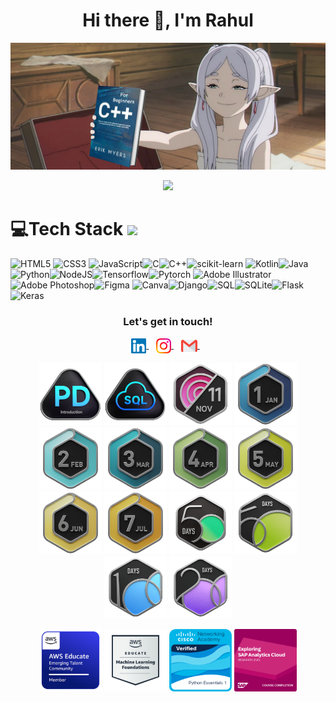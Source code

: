 <h1 align="center"> Hi there 👋, I'm Rahul</h1>

<a target="_blank" href="https://www.stefanosst.gr"><img src="https://github.com/Rahwik/Rahwik/blob/main/Group%203.png"/></a>

<p align="center">
	<a href="https://github.com/Bouaskaoun">
		<img src="https://readme-typing-svg.herokuapp.com/?lines=Language+Expert;Frontend+Developer;Android+Developer;DSA+Enthusiast;AI%20|%20ML%20Applications;Always%20developing%20my%20skills&center=true&width=380&height=45">
	</a>
</p>

# 💻Tech Stack <img src = "https://media2.giphy.com/media/QssGEmpkyEOhBCb7e1/giphy.gif?cid=ecf05e47a0n3gi1bfqntqmob8g9aid1oyj2wr3ds3mg700bl&rid=giphy.gif" width = 32px> 
![HTML5](https://img.shields.io/badge/html5-%23E34F26.svg?style=for-the-badge&logo=html5&logoColor=white) ![CSS3](https://img.shields.io/badge/css3-%231572B6.svg?style=for-the-badge&logo=css3&logoColor=white) ![JavaScript](https://img.shields.io/badge/javascript-%23323330.svg?style=for-the-badge&logo=javascript&logoColor=%23F7DF1E)![C](https://img.shields.io/badge/C-%2300599C.svg?style=for-the-badge&logo=c&logoColor=white)![C++](https://img.shields.io/badge/C++-%2300599C.svg?style=for-the-badge&logo=c%2B%2B&logoColor=white)![scikit-learn](https://img.shields.io/badge/scikit%20learn-%2348C9B0.svg?style=for-the-badge&logo=scikit-learn&logoColor=white)
![Kotlin](https://img.shields.io/badge/Kotlin-%230095D5.svg?style=for-the-badge&logo=kotlin&logoColor=white)![Java](https://img.shields.io/badge/Java-%23007396.svg?style=for-the-badge&logo=java&logoColor=white) ![Python](https://img.shields.io/badge/python-darkblue.svg?style=for-the-badge&logo=python&logoColor=white)![NodeJS](https://img.shields.io/badge/node.js-6DA55F?style=for-the-badge&logo=node.js&logoColor=white)![Tensorflow](https://img.shields.io/badge/tensorflow-orange.svg?style=for-the-badge&logo=tensorflow&logoColor=white)![Pytorch](https://img.shields.io/badge/pytorch-%23000000.svg?style=for-the-badge&logo=pytorch&logoColor=white)
![Adobe Illustrator](https://img.shields.io/badge/adobeillustrator-%23FF9A00.svg?style=for-the-badge&logo=adobeillustrator&logoColor=white) ![Adobe Photoshop](https://img.shields.io/badge/adobephotoshop-%2331A8FF.svg?style=for-the-badge&logo=adobephotoshop&logoColor=white)![Figma](https://img.shields.io/badge/figma-black.svg?style=for-the-badge&logo=figma&logoColor=red) ![Canva](https://img.shields.io/badge/Canva-%2300C4CC.svg?style=for-the-badge&logo=Canva&logoColor=white)![Django](https://img.shields.io/badge/Django-%23092E20.svg?style=for-the-badge&logo=django&logoColor=white)![SQL](https://img.shields.io/badge/SQL-%2300f.svg?style=for-the-badge&logo=sql&logoColor=white)![SQLite](https://img.shields.io/badge/SQLite-%23003B57.svg?style=for-the-badge&logo=sqlite&logoColor=white)![Flask](https://img.shields.io/badge/Flask-%23000.svg?style=for-the-badge&logo=flask&logoColor=white)![Keras](https://img.shields.io/badge/Keras-%23D00000.svg?style=for-the-badge&logo=keras&logoColor=white)


<div align="center">
  <h3><b>Let's get in touch! </b></h3>
  </div>
<p align="center">
<a href="https://www.linkedin.com/in/rahul-prasad-164b63247/" target="_blank">
  <img align="center" alt="Rahul Prasad | Linkedin" width="24px" src="https://github.com/Rahwik/Rahwik/blob/main/Linkedin.svg" />
</a> &nbsp;&nbsp;
<a href="https://www.instagram.com/rahwik___k/" target="_blank">
  <img align="center" alt="rahul Prasad | Instagram" width="24px" src="https://github.com/Rahwik/Rahwik/blob/main/Instagram.svg" />
</a> &nbsp;&nbsp;
<a href="mailto:rahul.3057.12@gmail.com" >
  <img align="center" alt="Rahul Prasad | Gmail" width="26px" src="https://github.com/Rahwik/Rahwik/blob/main/Gmail.svg" />
</a> &nbsp;&nbsp;
<p>
<!-- GIFs Section -->
<p align="center">
<!-- 🧠 Course Completion Badges -->
<img src="https://github.com/Rahwik/Rahwik/blob/main/leetcode%20badge/Introduction_to_Pandas.gif" width="100px">
<img src="https://github.com/Rahwik/Rahwik/blob/main/leetcode%20badge/Top_SQL_50.gif" width="100px">

<!-- 📅 Monthly Challenge Badges (sorted by date) -->
<img src="https://github.com/Rahwik/Rahwik/blob/main/leetcode%20badge/2024-11.gif" width="100px">
<img src="https://github.com/Rahwik/Rahwik/blob/main/leetcode%20badge/202501.gif" width="100px">
<img src="https://github.com/Rahwik/Rahwik/blob/main/leetcode%20badge/202502.gif" width="100px">
<img src="https://github.com/Rahwik/Rahwik/blob/main/leetcode%20badge/03.gif" width="100px">
<img src="https://github.com/Rahwik/Rahwik/blob/main/leetcode%20badge/202504.gif" width="100px">
<img src="https://github.com/Rahwik/Rahwik/blob/main/leetcode%20badge/202505.gif" width="100px">
<img src="https://github.com/Rahwik/Rahwik/blob/main/leetcode%20badge/202506.gif" width="100px">
<img src="https://github.com/Rahwik/Rahwik/blob/main/leetcode%20badge/202507.gif" width="100px">

<!-- 🏅 Problem Solving Milestone Badges (sorted by count) -->
<img src="https://github.com/Rahwik/Rahwik/blob/main/leetcode%20badge/2024-50.gif" width="100px">
<img src="https://github.com/Rahwik/Rahwik/blob/main/leetcode%20badge/2550.gif" width="100px">
<img src="https://github.com/Rahwik/Rahwik/blob/main/leetcode%20badge/100.gif" width="100px">
<img src="https://github.com/Rahwik/Rahwik/blob/main/leetcode%20badge/200.gif" width="100px">


</p>
<p align="center">
<!-- 🧠 Course Completion Badges -->
<img src="https://github.com/Rahwik/Rahwik/blob/main/Badges/AWSEBadge.png" width="100px">
<img src="https://github.com/Rahwik/Rahwik/blob/main/Badges/image.png" width="100px">
<img src="https://github.com/Rahwik/Rahwik/blob/main/Badges/python-essentials-1.1.png" width="100px">
<img src="https://github.com/Rahwik/Rahwik/blob/main/Badges/badge-xenor-canyr-viryg-gavak-gisav.png" width="100px">


</p>

